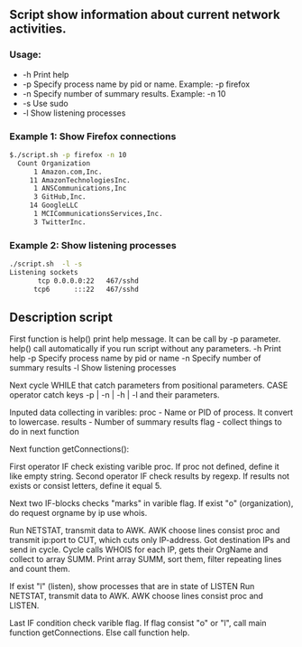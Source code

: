 ## Script show information about current network activities.

### Usage:
- -h  Print help
- -p  Specify process name by pid or name.
     Example: -p firefox
- -n  Specify number of summary results.
     Example: -n 10
- -s  Use sudo
- -l  Show listening processes

### Example 1: Show Firefox connections
```bash
$./script.sh -p firefox -n 10
  Count Organization
      1 Amazon.com,Inc.
     11 AmazonTechnologiesInc.
      1 ANSCommunications,Inc
      3 GitHub,Inc.
     14 GoogleLLC
      1 MCICommunicationsServices,Inc.
      3 TwitterInc.
```
### Example 2: Show listening processes
```bash
./script.sh  -l -s
Listening sockets
       tcp 0.0.0.0:22   467/sshd
      tcp6      :::22   467/sshd
```
## Description script
First function is help() print help message.
It can be call by -p parameter.
help() call automatically if you run script without any parameters.
 -h  Print help
 -p  Specify process name by pid or name
 -n  Specify number of summary results
 -l  Show listening processes

Next cycle WHILE that catch parameters from positional parameters.
CASE operator catch keys -p | -n | -h | -l and their parameters.

Inputed data collecting in varibles:
  proc - Name or PID of process. It convert to lowercase.
  results - Number of summary results
  flag - collect things to do in next function

Next function getConnections():

First operator IF check existing varible proc.
If proc not defined, define it like empty string.
Second operator IF check results by regexp.
If results not exists or consist letters, define it equal 5.

Next two IF-blocks checks "marks" in varible flag.
If exist "o" (organization), do request orgname by ip use whois.

Run NETSTAT, transmit data to AWK. AWK choose lines consist proc and
transmit ip:port to CUT, which cuts only IP-address.
Got destination IPs and send in cycle.
Cycle calls WHOIS for each IP, gets their OrgName and collect to array SUMM.
Print array SUMM, sort them, filter repeating lines and count them.

If exist "l" (listen), show processes that are in state of LISTEN
Run NETSTAT, transmit data to AWK. AWK choose lines consist proc and LISTEN.

Last IF condition check varible flag.
If flag consist "o" or "l", call main function getConnections.
Else call function help.

